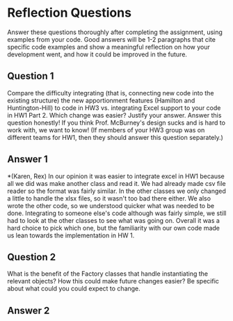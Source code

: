 # Reflection Questions

Answer these questions thoroughly after completing the assignment, using examples from your code. Good answers will be 1-2 paragraphs that cite specific code examples and show a meaningful reflection on how your development went, and how it could be improved in the future.

## Question 1

Compare the difficulty integrating (that is, connecting new code into the existing structure) the new apportionment features (Hamilton and Huntington-Hill) to code in HW3 vs. integrating Excel support to your code in HW1 Part 2. Which change was easier? Justify your answer. Answer this question honestly! If you think Prof. McBurney's design sucks and is hard to work with, we want to know! (If members of your HW3 group was on different teams for HW1, then they should answer this question separately.)

## Answer 1
*(Karen, Rex) In our opinion it was easier to integrate excel in HW1 because all we did was make another class and read it. We had already made
csv file reader so the format was fairly similar. In the other classes we only changed a little to handle the xlsx files, so it wasn't too bad
there either. We also wrote the other code, so we understood quicker what was needed to be done. Integrating to someone else's code although was
fairly simple, we still had to look at the other classes to see what was going on. Overall it was a hard choice to pick which one, but the
familiarity with our own code made us lean towards the implementation in HW 1.

## Question 2

What is the benefit of the Factory classes that handle instantiating the relevant objects? How this could make future changes easier? Be specific about what could you could expect to change.

## Answer 2